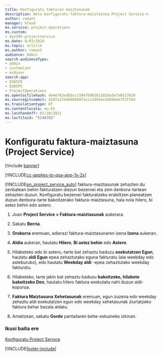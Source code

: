 ```yaml
---
title: Konfiguratu fakturen maiztasunak
description: Nola konfiguratu faktura-maiztasuna Project Service-n
author: rumant
manager: kfend
ms.service: project-operations
ms.custom:
- dyn365-projectservice
ms.date: 8/03/2018
ms.topic: article
ms.author: rumant
audience: Admin
search.audienceType:
- admin
- customizer
- enduser
search.app:
- D365CE
- D365PS
- ProjectOperations
ms.openlocfilehash: 4b4e783edbbccc59476965b11818a3e7a0517020
ms.sourcegitcommit: 418fa1fe9d605b8faccc2d5dee1b04b4e753f194
ms.translationtype: HT
ms.contentlocale: eu-ES
ms.lasthandoff: 02/10/2021
ms.locfileid: "5146783"
---
```

# <a name="set-up-invoice-frequencies-project-service"></a>Konfiguratu faktura-maiztasuna (Project Service)

[!include [banner](../includes/psa-now-project-operations.md)]

[!INCLUDE[cc-applies-to-psa-app-1x-2x](../includes/cc-applies-to-psa-app-1x-2x.md)]

[!INCLUDE[pn_project_service_auto](../includes/pn-project-service-auto.md)] faktura-maiztasunak zehazten du zenbatean behin fakturatzen diezun bezeroei eta zein denbora-tartean zehazten duzun. Konfiguratu bezeroei fakturatzeko erabiltzen planeatzen duzun denbora-tarte bakoitzerako faktura-maiztasuna, hala nola hilero, bi astez behin edo astero.  
  
1.  Joan **Project Service > Faktura-maiztasunak** aukerara.  
  
2.  Sakatu **Berria**.  
  
3.  **Orokorra** eremuan, adierazi faktura-maiztasunaren izena **Izena** aukeran.  
  
4.  **Aldia** aukeran, hautatu **Hilero**, **Bi astez behin** edo **Astero**.  
  
5.  Hilabeteko edo bi astero,-tarte bat zehaztu baduzu **exekutatzen Egun**, hautatu **aldi Egun** epea zehaztutako eguna fakturatu (ala weekday edo asteburuko), edo hautatu **Weekday aldi** -epea zehaztutako weekday fakturatu.  
  
6.  Hilabeteko, tarte jakin bat zehaztu baduzu **bakoitzeko, hilabete bakoitzeko Den**, hautatu hilero faktura exekutatu nahi duzun aldi-kopurua.  
  
7.  **Faktura Maiztasuna Xehetasunak** eremuan, egun zuzena edo weekday zehaztu aldi exekutatzen egun edo weekday xehetasunak ziurtatzeko faktura behar bezala aldatu.  
  
8.  Amaitzean, sakatu **Gorde** pantailaren behe-eskuineko izkinan.  
  
### <a name="see-also"></a>Ikusi baita ere  
 [Konfiguratu Project Service](../psa/configure.md)


[!INCLUDE[footer-include](../includes/footer-banner.md)]